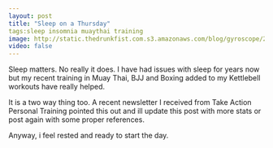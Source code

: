 ```yaml
---
layout: post
title: "Sleep on a Thursday"
tags:sleep insomnia muaythai training 
image: http://static.thedrunkfist.com.s3.amazonaws.com/blog/gyroscope/2016-07-08-sleep-data_1.jpg
video: false
---
```


Sleep matters. No really it does. I have had issues with sleep for years now but my recent training in Muay Thai, BJJ and Boxing added to my Kettlebell workouts have really helped. 

It is a two way thing too. A recent newsletter I received from Take Action Personal Training pointed this out and ill update this post with more stats or post again with some proper references. 

Anyway, i feel rested and ready to start the day.
